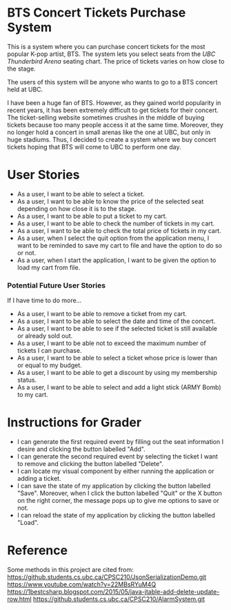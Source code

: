 # BTS Concert Tickets Purchase System

This is a system where you can purchase concert tickets for the most popular K-pop artist, BTS. 
The system lets you select seats from the *UBC Thunderbird Arena* seating chart.
The price of tickets varies on how close to the stage.

The users of this system will be anyone who wants to go to a BTS concert held at UBC.

I have been a huge fan of BTS.
However, as they gained world popularity in recent years, 
it has been extremely difficult to get tickets for their concert.
The ticket-selling website sometimes crushes in the middle of buying tickets 
because too many people access it at the same time.
Moreover, they no longer hold a concert in small arenas like the one at UBC, 
but only in huge stadiums.
Thus, I decided to create a system where we buy concert tickets hoping that BTS will come to UBC to perform one day.


# User Stories
- As a user, I want to be able to select a ticket.
- As a user, I want to be able to know the price of the selected seat depending on how close it is to the stage.
- As a user, I want to be able to put a ticket to my cart.
- As a user, I want to be able to check the number of tickets in my cart.
- As a user, I want to be able to check the total price of tickets in my cart. 
- As a user, when I select the quit option from the application menu, 
I want to be reminded to save my cart to file and have the option to do so or not.
- As a user, when I start the application, I want to be given the option to load my cart from file.


### Potential Future User Stories
If I have time to do more...
- As a user, I want to be able to remove a ticket from my cart.
- As a user, I want to be able to select the date and time of the concert.
- As a user, I want to be able to see if the selected ticket is still available or already sold out.
- As a user, I want to be able not to exceed the maximum number of tickets I can purchase.
- As a user, I want to be able to select a ticket whose price is lower than or equal to my budget.
- As a user, I want to be able to get a discount by using my membership status.
- As a user, I want to be able to select and add a light stick (ARMY Bomb) to my cart. 

# Instructions for Grader
- I can generate the first required event by filling out the seat information I desire 
and clicking the button labelled "Add". 
- I can generate the second required event by selecting the ticket I want to remove and 
clicking the button labelled "Delete".
- I can locate my visual component by either running the application or adding a ticket. 
- I can save the state of my application by clicking the button labelled "Save". Moreover, when I click the button 
labelled "Quit" or the X button on the right corner, the message pops up to give me options to save or not.  
- I can reload the state of my application by clicking the button labelled "Load".


# Reference
Some methods in this project are cited from:
https://github.students.cs.ubc.ca/CPSC210/JsonSerializationDemo.git
https://www.youtube.com/watch?v=22MBsRYuM4Q
https://1bestcsharp.blogspot.com/2015/05/java-jtable-add-delete-update-row.html
https://github.students.cs.ubc.ca/CPSC210/AlarmSystem.git

